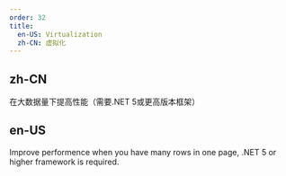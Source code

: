 ```yaml
---
order: 32
title:
  en-US: Virtualization
  zh-CN: 虚拟化
---
```


## zh-CN

在大数据量下提高性能（需要.NET 5或更高版本框架）

## en-US

Improve performence when you have many rows in one page, .NET 5 or higher framework is required. 
